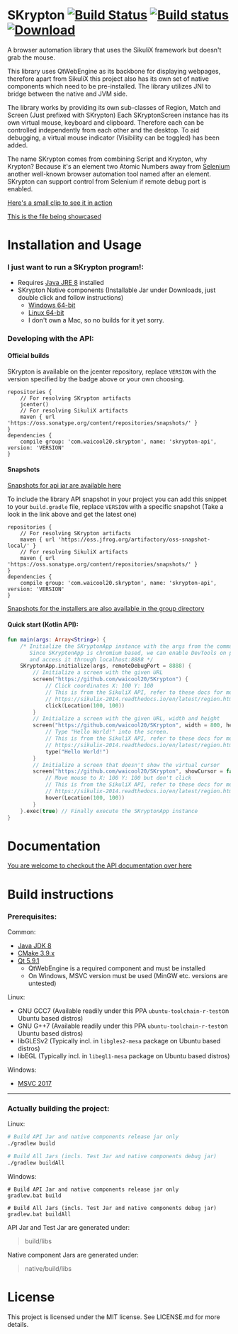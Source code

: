 # SKrypton [![Build Status](https://travis-ci.org/waicool20/SKrypton.svg?branch=master)](https://travis-ci.org/waicool20/SKrypton) [![Build status](https://ci.appveyor.com/api/projects/status/ymrghyv7oas5q2iu?svg=true)](https://ci.appveyor.com/project/waicool20/skrypton) [ ![Download](https://api.bintray.com/packages/waicool20/SKrypton/skrypton-api/images/download.svg) ](https://bintray.com/waicool20/SKrypton/skrypton-api/_latestVersion)

A browser automation library that uses the SikuliX framework but doesn't grab the mouse.

This library uses QtWebEngine as its backbone for displaying webpages, therefore apart from SikuliX 
this project also has its own set of native components which need to be pre-installed. The library
utilizes JNI to bridge between the native and JVM side. 

The library works by providing its own sub-classes of Region, Match and Screen (Just prefixed with
SKrypton) Each SKryptonScreen instance has its own virtual mouse, keyboard and clipboard. Therefore
each can be controlled independently from each other and the desktop. To aid debugging, a virtual 
mouse indicator (Visibility can be toggled) has been added.

The name SKrypton comes from combining Script and Krypton, why Krypton? Because it's an element 
two Atomic Numbers away from [Selenium](http://www.seleniumhq.org/) another well-known browser
automation tool named after an element. SKrypton can support control from Selenium if remote debug 
port is enabled.

[Here's a small clip to see it in action](https://streamable.com/t1oiu)

[This is the file being showcased](src/test/kotlin/com/waicool20/skrypton/SKryptonGithub.kt)

# Installation and Usage

### I just want to run a SKrypton program!:

- Requires [Java JRE 8](http://www.oracle.com/technetwork/java/javase/downloads/jre8-downloads-2133155.html) installed
- SKrypton Native components (Installable Jar under Downloads, just double click and follow instructions)
    - [Windows 64-bit](https://bintray.com/waicool20/SKrypton/skrypton-native-windows64#)
    - [Linux 64-bit](https://bintray.com/waicool20/SKrypton/skrypton-native-linux64#)
    - I don't own a Mac, so no builds for it yet sorry.

### Developing with the API:

#### Official builds

SKrypton is available on the jcenter repository, replace `VERSION` with the version specified by the
badge above or your own choosing.

```
repositories {
    // For resolving SKrypton artifacts
    jcenter()
    // For resolving SikuliX artifacts
    maven { url 'https://oss.sonatype.org/content/repositories/snapshots/' }
}
dependencies {
    compile group: 'com.waicool20.skrypton', name: 'skrypton-api', version: 'VERSION'
}
```

#### Snapshots

[Snapshots for api jar are available here](https://oss.jfrog.org/artifactory/oss-snapshot-local/com/waicool20/skrypton/skrypton-api) 

To include the library API snapshot in your project you can add this snippet to your `build.gradle` file,
replace `VERSION` with a specific snapshot (Take a look in the link above and get the latest one)

```
repositories {
    // For resolving SKrypton artifacts
    maven { url 'https://oss.jfrog.org/artifactory/oss-snapshot-local/' }
    // For resolving SikuliX artifacts
    maven { url 'https://oss.sonatype.org/content/repositories/snapshots/' }
}
dependencies {
    compile group: 'com.waicool20.skrypton', name: 'skrypton-api', version: 'VERSION'
}
```

[Snapshots for the installers are also available in the group directory](https://oss.jfrog.org/artifactory/oss-snapshot-local/com/waicool20/skrypton/)

#### Quick start (Kotlin API):

```kotlin
fun main(args: Array<String>) {
    /* Initialize the SKryptonApp instance with the args from the command line
       Since SKryptonApp is chromium based, we can enable DevTools on port 8888
       and access it through localhost:8888 */
    SKryptonApp.initialize(args, remoteDebugPort = 8888) {
        // Initialize a screen with the given URL
        screen("https://github.com/waicool20/SKrypton") {
            // Click coordinates X: 100 Y: 100
            // This is from the SikuliX API, refer to these docs for more info:
            // https://sikulix-2014.readthedocs.io/en/latest/region.html
            click(Location(100, 100))
        }
        // Initialize a screen with the given URL, width and height
        screen("https://github.com/waicool20/SKrypton", width = 800, height = 600) {
            // Type "Hello World!" into the screen.
            // This is from the SikuliX API, refer to these docs for more info:
            // https://sikulix-2014.readthedocs.io/en/latest/region.html        
            type("Hello World!") 
        }
        // Initialize a screen that doesn't show the virtual cursor
        screen("https://github.com/waicool20/SKrypton", showCursor = false) {
            // Move mouse to X: 100 Y: 100 but don't click
            // This is from the SikuliX API, refer to these docs for more info:
            // https://sikulix-2014.readthedocs.io/en/latest/region.html
            hover(Location(100, 100))
        }        
    }.exec(true) // Finally execute the SKryptonApp instance
}
```

# Documentation

[You are welcome to checkout the API documentation over here](https://waicool20.github.io/SKrypton/skrypton-api/)

# Build instructions

### Prerequisites:

Common:
- [Java JDK 8](http://www.oracle.com/technetwork/java/javase/downloads/jdk8-downloads-2133151.html)
- [CMake 3.9.x](https://cmake.org/download/)
- [Qt 5.9.1](https://www1.qt.io/download-open-source/#section-2)
    - QtWebEngine is a required component and must be installed
    - On Windows, MSVC version must be used (MinGW etc. versions are untested)
    
Linux:
- GNU GCC7 (Available readily under this PPA `ubuntu-toolchain-r-test`on Ubuntu based distros)
- GNU G++7 (Available readily under this PPA `ubuntu-toolchain-r-test`on Ubuntu based distros)
- libGLESv2 (Typically incl. in `libgles2-mesa` package on Ubuntu based distros)
- libEGL (Typically incl. in `libegl1-mesa` package on Ubuntu based distros)

Windows:
- [MSVC 2017](https://www.visualstudio.com/downloads/)

---
### Actually building the project:

Linux:
```bash
# Build API Jar and native components release jar only
./gradlew build

# Build All Jars (incls. Test Jar and native components debug jar)
./gradlew buildAll
```

Windows:
```
# Build API Jar and native components release jar only
gradlew.bat build

# Build All Jars (incls. Test Jar and native components debug jar)
gradlew.bat buildAll
```

API Jar and Test Jar are generated under:

> build/libs

Native component Jars are generated under:

> native/build/libs

# License

This project is licensed under the MIT license. See LICENSE.md for more details.
